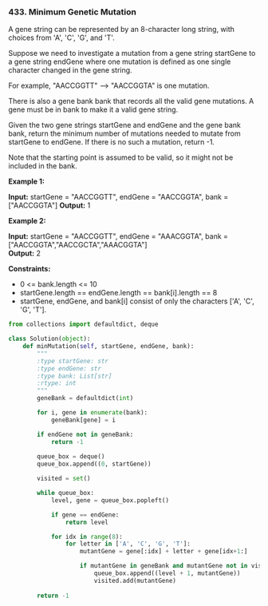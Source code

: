 ### 433. Minimum Genetic Mutation

A gene string can be represented by an 8-character long string, with choices from 'A', 'C', 'G', and 'T'.

Suppose we need to investigate a mutation from a gene string startGene to a gene string endGene where one mutation is defined as one single character changed in the gene string.

For example, "AACCGGTT" --> "AACCGGTA" is one mutation.  

There is also a gene bank bank that records all the valid gene mutations. A gene must be in bank to make it a valid gene string.

Given the two gene strings startGene and endGene and the gene bank bank, return the minimum number of mutations needed to mutate from startGene to endGene. If there is no such a mutation, return -1.

Note that the starting point is assumed to be valid, so it might not be included in the bank.

**Example 1:**

**Input:** startGene = "AACCGGTT", endGene = "AACCGGTA", bank = ["AACCGGTA"]
**Output:** 1

**Example 2:**

**Input:** startGene = "AACCGGTT", endGene = "AAACGGTA", bank = ["AACCGGTA","AACCGCTA","AAACGGTA"]  
**Output:** 2

**Constraints:**

* 0 <= bank.length <= 10
* startGene.length == endGene.length == bank[i].length == 8
* startGene, endGene, and bank[i] consist of only the characters ['A', 'C', 'G', 'T'].


```python
from collections import defaultdict, deque

class Solution(object):
    def minMutation(self, startGene, endGene, bank):
        """
        :type startGene: str
        :type endGene: str
        :type bank: List[str]
        :rtype: int
        """
        geneBank = defaultdict(int)

        for i, gene in enumerate(bank):
            geneBank[gene] = i

        if endGene not in geneBank:
            return -1
        
        queue_box = deque()
        queue_box.append((0, startGene))

        visited = set()

        while queue_box:
            level, gene = queue_box.popleft()

            if gene == endGene:
                return level

            for idx in range(8):
                for letter in ['A', 'C', 'G', 'T']:
                    mutantGene = gene[:idx] + letter + gene[idx+1:]

                    if mutantGene in geneBank and mutantGene not in visited:
                        queue_box.append((level + 1, mutantGene))
                        visited.add(mutantGene)
                    
        return -1
```